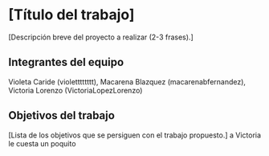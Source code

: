 # [Título del trabajo]

[Descripción breve del proyecto a realizar (2-3 frases).]

## Integrantes del equipo

Violeta Caride (violetttttttt), Macarena Blazquez (macarenabfernandez), Victoria Lorenzo (VictoriaLopezLorenzo) 

## Objetivos del trabajo

[Lista de los objetivos que se persiguen con el trabajo propuesto.]
a Victoria le cuesta un poquito